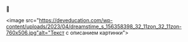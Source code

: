 🙈

<image src="https://deveducation.com/wp-content/uploads/2023/04/dreamstime_s_156358398_32_11zon_32_11zon-760x506.jpg"alt="Текст с описанием картинки">
